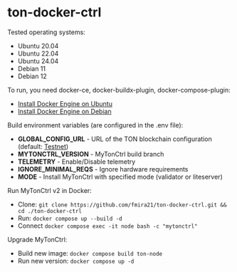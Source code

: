 # ton-docker-ctrl

Tested operating systems:
* Ubuntu 20.04
* Ubuntu 22.04
* Ubuntu 24.04
* Debian 11
* Debian 12

To run, you need docker-ce, docker-buildx-plugin, docker-compose-plugin:

* [Install Docker Engine on Ubuntu](https://docs.docker.com/engine/install/ubuntu/)
* [Install Docker Engine on Debian](https://docs.docker.com/engine/install/debian/)

Build environment variables (are configured in the .env file):

* **GLOBAL_CONFIG_URL** - URL of the TON blockchain configuration (default: [Testnet](https://ton.org/testnet-global.config.json))
* **MYTONCTRL_VERSION** - MyTonCtrl build branch
* **TELEMETRY** - Enable/Disable telemetry
* **IGNORE_MINIMAL_REQS** - Ignore hardware requirements
* **MODE** - Install MyTonCtrl with specified mode (validator or liteserver)

Run MyTonCtrl v2 in Docker:

* Clone: `git clone https://github.com/fmira21/ton-docker-ctrl.git && cd ./ton-docker-ctrl`
* Run: `docker compose up --build -d`
* Connect `docker compose exec -it node bash -c "mytonctrl"`

Upgrade MyTonCtrl:

* Build new image: `docker compose build ton-node`
* Run new version: `docker compose up -d`
